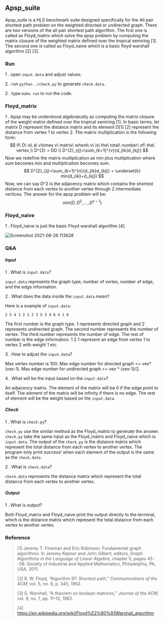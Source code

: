 



## Apsp_suite



Apsp_suite is a HLS benchmark suite designed specifically for the All pair shortest path problem on the weighted directed or undirected graph. There are two versions of the all pair shortest path algorithm. The first one is called as Floyd_matrix which solve the apsp problem by computing the matrix closure of the weighted matrix defined over the tropical semiring [1]. The second one is called as Floyd_naive which is a basic floyd warshall algorithm [2] [3]. 

### Run

1 . open `input.data` and adjust values.

2 . run `python ./check.py` to generate `check.data`.

2 . type `make run` to run the code.

### Floyd_matrix

1 .  Apsp may be understood algebraically as computing the matrix closure of the weight matrix defined over the tropical semiring [1]. In basic terms, let matrix D represent the distance matrix and its element D[1] [2] represent the distance from vertex 1 to vertex 2.  The matrix multiplication is the following form:
$$
if\ D\ is\ a\ v\times v\ matrix\  where\ v\ is\ the\ total\ number\ of\ the\ vertex,\\
D^{2} = DD \\
D^{2}_{ij}=\sum_{k=1}^{v}{d_{ik}d_{kj}}
$$
Now we redefine the matrix multiplication as min plus multiplication where sum becomes min and multiplication becomes sum.
$$
D^{2}_{ij}=\sum_{k=1}^{n}{d_{ik}d_{kj}} = \underset{k} min(d_{ik}+d_{kj})
$$
Now, we can say D^2 is the adjacency matrix which contains the shortest distance from each vertex to another vertex through 2 intermediate vertices. The answer for the apsp problem will be:
$$
min(D,D^{2},...,D^{v-1})
$$

### Floyd_naive

1 . Floyd_naive is just the basic Floyd warshall algorithm [4]. 

![Screenshot 2021-08-26 113628](https://user-images.githubusercontent.com/84207576/131001602-dd25c5c4-692e-4e58-9429-35a4b297668f.png)

### Q&A

##### Input

1 . What is `input.data`?

`input.data` represents the graph type, number of vertex, number of edge, and the edge information.

2 . What does the data inside the `input.data` mean?

Here is a example of `input.data`:

`2 5 4 1 2 1 2 3 5 3 4 6 4 1 6` 

The first number is the graph type. 1 represents directed graph and 2 represents undirected graph. The second number represents the number of vertex. The third number represents the number of edge. The rest of number is the edge information. 1 2 1 represent an edge from vertex 1 to vertex 2 with weight 1 etc. 

3 . How to adjust the `input.data`?

Max vertex number is 100. Max edge number for directed graph <=  vex*(vex-1). Max edge number for undirected graph <= vex * (vex-1)/2.

4 . What will be the input based on the `input.data`?

An adjacency matrix. The element of the matrix will be 0 if the edge point to itself.  The element of the matrix will be infinity if there is no edge. The rest of element will be the weight based on the `input.data`.

##### Check

1 . What is `check.py`?

`check.py` use the similar method as the Floyd_matrix to generate the answer. `check.py`  take the same input as the Floyd_matrix and Floyd_naive which is `input.data`. The output of the `check.py` is the distance matrix which represent the total distance from each vertex to another vertex. The program only print success! when each element of the output is the same as the `check.data`.

2 . What is `check.data`?

`check.data` represents the distance matrix which represent the total distance from each vertex to another vertex.

##### Output

1 . What is output?

Both Floyd_matrix and Floyd_naive print the output directly to the terminal, which is the distance matrix which represent the total distance from each vertex to another vertex.

### Reference

> [1] Jeremy T. Fineman and Eric Robinson. Fundamental graph algorithms. In Jeremy Kepner and John Gilbert, editors, *Graph Algorithms in the Language of Linear Algebra*, chapter 5, pages 45--58. Society of Industrial and Applied Mathematics, Philadelphia, PA, USA, 2011.
>
> [2] R. W. Floyd, “Algorithm 97: Shortest path,” *Communications of the ACM*, vol. 5, no. 6, p. 345, 1962. 
>
> [3] S. Warshall, “A theorem on boolean matrices,” *Journal of the ACM*, vol. 9, no. 1, pp. 11–12, 1962. 
>
> [4] https://en.wikipedia.org/wiki/Floyd%E2%80%93Warshall_algorithm


